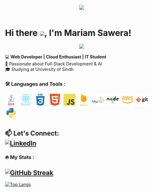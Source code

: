 <div id="header" align="center">
  <img src="https://media.giphy.com/media/NgurY1o4z080Jfoyzw/giphy.gif?cid=ecf05e47hk1e9rb127kc0drqhjx9fks49p007xwqli9eq98a&ep=v1_gifs_related&rid=giphy.gif&ct=s" width="100px" />
</div>
<img src="https://komarev.com/ghpvc/?username=MariamSawera&style=flat-square&color=blue" alt=""/>


<h1>
  Hi there 
    <img src="https://media.giphy.com/media/hvRJCLFzcasrR4ia7z/giphy.gif" width="30px"/>,
  I'm Mariam Sawera!
</h1>

<div align="center">
  <img src="https://media.giphy.com/media/juua9i2c2fA0AIp2iq/giphy.gif?cid=ecf05e4776pj17mri0wg6qof3ea2kvnchwkwh07452vx9nm7&ep=v1_gifs_related&rid=giphy.gif&ct=s"/>
</div>



💻 **Web Developer | Cloud Enthusiast | IT Student**   
🚀 Passionate about Full-Stack Development & AI  
🎓 Studying at University of Sindh  

### :hammer_and_wrench: Languages and Tools :
<div>
  <img src="https://github.com/devicons/devicon/blob/master/icons/java/java-original-wordmark.svg" title="Java" alt="Java" width="40" height="40"/>&nbsp;
  <img src="https://github.com/devicons/devicon/blob/master/icons/react/react-original-wordmark.svg" title="React" alt="React" width="40" height="40"/>&nbsp;
  <img src="https://github.com/devicons/devicon/blob/master/icons/css3/css3-plain-wordmark.svg"  title="CSS3" alt="CSS" width="40" height="40"/>&nbsp;
  <img src="https://github.com/devicons/devicon/blob/master/icons/html5/html5-original.svg" title="HTML5" alt="HTML" width="40" height="40"/>&nbsp;
  <img src="https://github.com/devicons/devicon/blob/master/icons/javascript/javascript-original.svg" title="JavaScript" alt="JavaScript" width="40" height="40"/>&nbsp;
  <img src="https://github.com/devicons/devicon/blob/master/icons/firebase/firebase-plain-wordmark.svg" title="Firebase" alt="Firebase" width="40" height="40"/>&nbsp;
  <img src="https://github.com/devicons/devicon/blob/master/icons/mysql/mysql-original-wordmark.svg" title="MySQL"  alt="MySQL" width="40" height="40"/>&nbsp;
  <img src="https://github.com/devicons/devicon/blob/master/icons/nodejs/nodejs-original-wordmark.svg" title="NodeJS" alt="NodeJS" width="40" height="40"/>&nbsp;
  <img src="https://github.com/devicons/devicon/blob/master/icons/amazonwebservices/amazonwebservices-plain-wordmark.svg" title="AWS" alt="AWS" width="40" height="40"/>&nbsp;
  <img src="https://github.com/devicons/devicon/blob/master/icons/git/git-original-wordmark.svg" title="Git" **alt="Git" width="40" height="40"/>
  <img src="https://github.com/devicons/devicon/blob/master/icons/python/python-original.svg" title="python" alt="Python" width="40" height="40"/>&nbsp;
</div>
  

📫 **Let's Connect:**  
[![LinkedIn](https://img.shields.io/badge/LinkedIn-blue?style=flat&logo=linkedin)](https://www.linkedin.com/in/mariamsawera)  
---
### :fire: My Stats :
[![GitHub Streak](http://github-readme-streak-stats.herokuapp.com?user=MariamSawera&theme=dark&background=000000)](https://git.io/streak-stats)
---
[![Top Langs](https://github-readme-stats.vercel.app/api/top-langs/?username=MariamSawera&layout=compact&theme=vision-friendly-dark)](https://github.com/anuraghazra/github-readme-stats)



